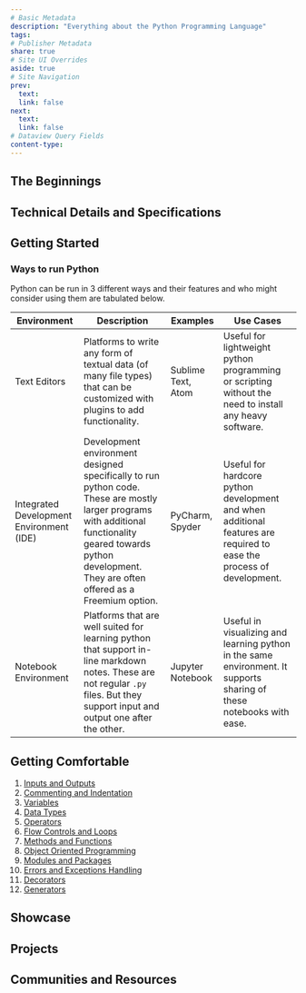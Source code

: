 ```yaml
---
# Basic Metadata
description: "Everything about the Python Programming Language"
tags: 
# Publisher Metadata
share: true
# Site UI Overrides
aside: true
# Site Navigation
prev: 
  text: 
  link: false
next:
  text: 
  link: false
# Dataview Query Fields
content-type: 
---
```

## The Beginnings 


## Technical Details and Specifications


## Getting Started


### Ways to run Python
Python can be run in 3 different ways and their features and who might consider using them are tabulated below. 

| Environment                              | Description                                                                                                                                                                                                      | Examples           | Use Cases                                                                                                            |
| ---------------------------------------- | ---------------------------------------------------------------------------------------------------------------------------------------------------------------------------------------------------------------- | ------------------ | -------------------------------------------------------------------------------------------------------------------- |
| Text Editors                             | Platforms to write any form of textual data (of many file types) that can be customized with plugins to add functionality.                                                                                       | Sublime Text, Atom | Useful for lightweight python programming or scripting without the need to install any heavy software.               |
| Integrated Development Environment (IDE) | Development environment designed specifically to run python code. These are mostly larger programs with additional functionality geared towards python development. They are often offered as a Freemium option. | PyCharm, Spyder    | Useful for hardcore python development and when additional features are required to ease the process of development. |
| Notebook Environment                     | Platforms that are well suited for learning python that support in-line markdown notes. These are not regular `.py` files. But they support input and output one after the other.                                | Jupyter Notebook   | Useful in visualizing and learning python in the same environment. It supports sharing of these notebooks with ease.                                                                                                                     |

## Getting Comfortable
1. [Inputs and Outputs](../../../../Inputs%20and%20Outputs.md#)
2. [Commenting and Indentation](../../../../Commenting%20and%20Indentation.md#)
3. [Variables](../../../../Variables.md#)
4. [Data Types](../../../../Data%20Types.md#)
5. [Operators](../../../../Operators.md#)
6. [Flow Controls and Loops](../../../../Flow%20Controls%20and%20Loops.md#)
7. [Methods and Functions](../../../../Methods%20and%20Functions.md#)
8. [Object Oriented Programming](Object%20Oriented%20Programming.md#)
9. [Modules and Packages](Modules%20and%20Packages.md#)
10. [Errors and Exceptions Handling](Errors%20and%20Exceptions%20Handling.md#)
11. [Decorators](Decorators.md#)
12. [Generators](Generators.md#)

## Showcase 


## Projects


## Communities and Resources

